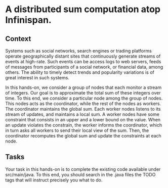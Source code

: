 # A distributed sum computation atop Infinispan.

## Context

Systems such as social networks, search engines or trading platforms operate geographically distant sites
that continuously generate streams of events at high-rate.
Such events can be access logs to web servers, feeds of messages from participants of a social network, or financial data, among others.
The ability to timely detect trends and popularity variations is of great interest in such systems.

In this hands-on, we consider a group of nodes that each monitor a stream of integers.
Our goal is to approximate the total sum of these integers over time.
To this end, we consider a particular node among the group of nodes.
This nodes acts as the coordinator, while the rest of the nodes as workers.
The coordinator maintains the global sum.
Each worker nodes listens to its stream of updates, and maintains a local sum.
A worker nodes have some constraint that consists in an upper and a lower bound on the value.
When an update violates the constrain, the worker informs the coordinator,
which in turn asks all workers to send their local view of the sum.
Then, the coordinator recomputes the global sum and update the constraints at each node.

## Tasks

Your task in this hands-on is to complete the existing code available under src/main/java.
To this end, you should search in the .java files the TODO
tags that will instruct precisely you what to do.
